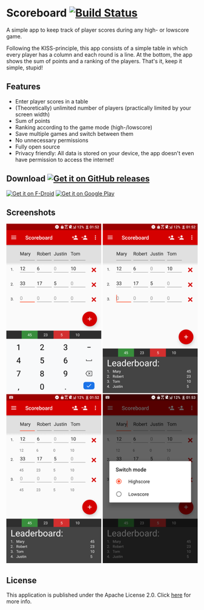 # Scoreboard [![Build Status](https://app.travis-ci.com/vatbub/Scoreboard.svg?branch=master)](https://app.travis-ci.com/vatbub/Scoreboard)
A simple app to keep track of player scores during any high- or lowscore game.

Following the KISS-principle, this app consists of a simple table in which
every player has a column and each round is a line. At the bottom, the app shows the 
sum of points and a ranking of the players. That's it, keep it simple, stupid!

## Features
- Enter player scores in a table
- (Theoretically) unlimited number of players (practically limited by your screen width)
- Sum of points
- Ranking according to the game mode (high-/lowscore)
- Save multiple games and switch between them
- No unnecessary permissions
- Fully open source
- Privacy friendly: All data is stored on your device, the app doesn't even have permission to access the internet!

## Download [<img src="https://img.shields.io/github/v/release/vatbub/Scoreboard?display_name=tag&style=for-the-badge)" alt="Get it on GitHub releases">](https://github.com/vatbub/Scoreboard/releases)
[<img src="https://fdroid.gitlab.io/artwork/badge/get-it-on.png"
    alt="Get it on F-Droid"
    height="80">](https://f-droid.org/packages/com.github.vatbub.scoreboard)
<a href='https://play.google.com/store/apps/details?id=com.github.vatbub.scoreboard&pcampaignid=pcampaignidMKT-Other-global-all-co-prtnr-py-PartBadge-Mar2515-1'><img alt='Get it on Google Play' src='https://play.google.com/intl/en_us/badges/static/images/badges/en_badge_web_generic.png' width="200"/></a>

## Screenshots
[<img src="/fastlane/metadata/android/en-GB/images/phoneScreenshots/1.png?raw=true" width="250"/>](/screenshots/htc/screenshot1.png?raw=true)
[<img src="/fastlane/metadata/android/en-GB/images/phoneScreenshots/2.png?raw=true" width="250"/>](/screenshots/htc/screenshot2.png?raw=true)
[<img src="/fastlane/metadata/android/en-GB/images/phoneScreenshots/3.png?raw=true" width="250"/>](/screenshots/htc/screenshot3.png?raw=true)
[<img src="/fastlane/metadata/android/en-GB/images/phoneScreenshots/4.png?raw=true" width="250"/>](/screenshots/htc/screenshot4.png?raw=true)

## License
This application is published under the Apache License 2.0. 
Click [here](LICENSE.txt) for more info.
